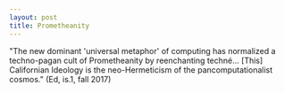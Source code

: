 ```yaml
---
layout: post
title: Prometheanity
---
```


"The new dominant 'universal metaphor' of computing has normalized a techno-pagan cult of Prometheanity by reenchanting techné... [This] Californian Ideology is the neo-Hermeticism of the pancomputationalist cosmos." (Ed, is.1, fall 2017)
